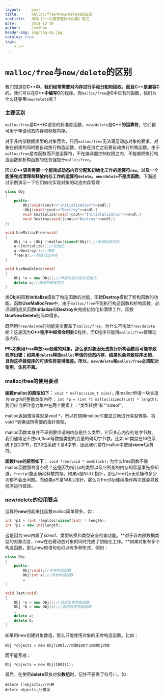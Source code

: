 ```yaml
---
layout:     post
title:      malloc/free与new/delete的区别
subtitle:   阅读《C++内存管理技术内幕》笔记
date:       2018-12-19
author:     JeeShao
header-img: img/tag-bg.jpg
catalog: true
tags:
    - C++
---
```


# `malloc/free`与`new/delete`的区别
我们知道在**C++**中，我们经常需要对内存进行手动分配和回收，而且**C++**是兼容**C**的，我们可以在**C++**中编写**C**的程序。而`malloc/free`是**C**中已有的函数，我们为什么还要用`new/delete`呢？

### 主要区别
`malloc/free`是**C++/C**语言的标准库函数，`new/delete`是**C++**的**运算符**。它们都可用于申请动态内存和释放内存。

对于非内部数据类型的对象而言，只用`malloc/free`无法满足动态对象的要求。对象在创建的同时要自动执行构造函数，对象在消亡之前要自动执行析构函数。由于`malloc/free`是库函数而不是运算符，不在编译器控制权限之内，不能够把执行构造函数和析构函数的任务强加于`malloc/free`。

因此**C++**语言需要一个能完成动态内存分配和初始化工作的运算符`new`，以及一个能够完成清理和释放内存工作的运算符`delete`。**`new/delete`不是库函数**。下面通过示例演示一下它们如何实现对象的动态内存管理：
```C++
class Obj
{
	public:
		Obj(void){cout<<"Initialization"<<endl;}
		~Obj(void){cout<<"Destroy"<<endl;}
		void Initialize(void){cout<<"Initialalization"<<endl;}
		void Destroy(void){cout<<"Destroy"<<endl;}
};

void UseMallocFree(void)
{
	Obj *a = (Obj *)malloc(sizeof(Obj));//申请动态内存
	a->Initialize();//初始化
	a->Destroy();//清理
	free(a);//释放动态内存
}

void UseNewDelete(void)
{
	Obj *a = new Obj();//申请动态内存并初始化
	delete a;//清理并释放内存
}
```
类**Obj**的函数**Initialize**模拟了构造函数的功能，函数**Destroy**模拟了析构函数的功能。函数**UseMallocFree**中，由于`malloc/free`不能执行构造函数和析构函数，必须调用成员函数**Initialize**和**Destroy**来完成初始化和清理工作。函数**UseNewDelete**则简单得多。

既然用`free/delete`的功能完全覆盖了`malloc/free`，为什么不淘汰`free/delete`呢？这是因为**C++**程序中经常会用到**C**程序，而**C**程序只能用`malloc/free`管理动态内存。

**PS:**如果用`free`释放`new`创建的对象，那么该对象因无法执行析构函数而可能导致程序出错；如果用`delete`释放`malloc`申请的动态内存，结果也会导致程序出错，且你这样做程序的可读性将变得很差。所以，**`new/delete`和`malloc/free`必须配对使用，生死不离。**

### malloc/free的使用要点
**函数malloc的原型如下：**
`void * malloc(size_t size);`
用malloc申请一块长度为length的整数类型内存：
`int *p = (int *) malloc(sizeof(int) * length);`
我们应当把注意力集中在两个要素上：“类型转换”和"“sizeof”。

malloc返回值得类型是void \*，所以在调用malloc时要显式地进行类型转换，将void \*转换成所需要的指针类型。

malloc函数本身并不识别要申请的内存是什么类型，它只关心内存的总字节数。我们通常记不住int,float等数据类型的变量的确切字节数，比如 int类型在16位系统下是2字节，在32位系统下是4字节，因此我们常在malloc中使用**sizeof**运算符。

**函数free的原型如下：**
`void free(void * memblock);`
为什么free函数不像malloc函数那样复杂呢？这是因为指针*p*的类型以及它所指的内存的容量事先都知道，`free(p)`能正确地释放内存。如果*p*是NULL指针，那么free对*p*无论操作多少次都不会出问题。而如果*p*不是NULL指针，那么对free对*p*连续操作两次就会导致程序运行错误。

### new/delete的使用要点
运算符**new**用起来比函数malloc简单得多，如：
```C++
int *p1 = (int *)malloc(sizeof(int) * length);
int *p2 = new int[length];
```
这是因为new内置了sizeof、类型转换和类型安全检查功能。**对于非内部数据类型的对象而言，new在创建动态对象的同时完成了初始化工作。**如果对象有多个构造函数，那么new的语句也可以有多种形式，例如：
```C++
class Obj
{
	public:
		Obj(void);//无参构造函数
		Obj(int x);//有参构造函数
		…
}

void Test(void)
{
	Obj *a = new Obj();//调用无参构造函数
	Obj *b = new Obj(1);//调用有参构造函数
	…
	delete a;
	delete b;
}
```
如果用new创建对象数组，那么只能使用对象的无参构造函数。比如：
```
Obj *objects = new Obj[100];//创建100个动态Obj对象
```
而不能写成：
```
Obj *objects = new Obj[100](1);
```
最后，在使用**delete**释放对象**数组**时，记住不要丢了符号`[]`。如：
```
delete []objects;//正确
delete objects;//错误
```